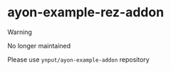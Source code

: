 # ayon-example-rez-addon

> [!WARNING]
> No longer maintained
>
> Please use `ynput/ayon-example-addon` repository
